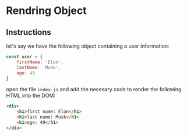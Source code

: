 # Rendring Object
## Instructions
let's say we have the following object containing a user information:
```js
const user = {
    firstName: 'Elon',
    lastName: 'Musk',
    age: 49
}
```
open the file `index.js` and add the necesary code to render the following HTML into the DOM:
```html
<div>
    <h1>first name: Elon</h1>
    <h1>last name: Musk</h1>
    <h1>age: 49</h1>
</div>
```